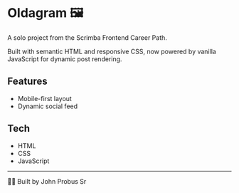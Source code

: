 # Oldagram 🖼️

A solo project from the Scrimba Frontend Career Path.

Built with semantic HTML and responsive CSS, now powered by vanilla JavaScript for dynamic post rendering.

## Features
- Mobile-first layout
- Dynamic social feed

## Tech
- HTML
- CSS
- JavaScript

---

👨‍💻 Built by John Probus Sr